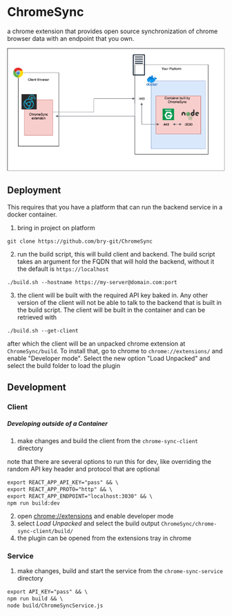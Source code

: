 # ChromeSync
a chrome extension that provides open source synchronization of chrome browser data with an endpoint that you own.

![png](readme-assets/chrome-sync-diagram.png)

## Deployment
This requires that you have a platform that can run the backend service in a docker container.
1. bring in project on platform
```shell
git clone https://github.com/bry-git/ChromeSync
```
2. run the build script, this will build client and backend. The build script takes an argument for the FQDN that will hold the backend, without it the default is `https://localhost`
```shell
./build.sh --hostname https://my-server@domain.com:port
```
3. the client will be built with the required API key baked in. Any other version of the client will not be able to talk to the backend that is built in the build script.
The client will be built in the container and can be retrieved with
```shell
./build.sh --get-client
```
after which the client will be an unpacked chrome extension at `ChromeSync/build`. To install that, go to chrome to `chrome://extensions/` and enable "Developer mode". Select the new option "Load Unpacked" and select the build folder to load the plugin 

## Development

### Client
##### Developing outside of a Container

1. make changes and build the client from the `chrome-sync-client` directory

note that there are several options to run this for dev, like overriding the random API key header and protocol that are optional
```shell
export REACT_APP_API_KEY="pass" && \
export REACT_APP_PROTO="http" && \
export REACT_APP_ENDPOINT="localhost:3030" && \
npm run build:dev
```
2. open [chrome://extensions](chrome://extensions) and enable developer mode
3. select *Load Unpacked* and select the build output `ChromeSync/chrome-sync-client/build/`
4. the plugin can be opened from the extensions tray in chrome

### Service
1. make changes, build and start the service from the `chrome-sync-service` directory
```shell
export API_KEY="pass" && \
npm run build && \
node build/ChromeSyncService.js
```